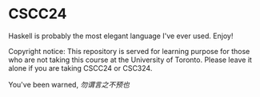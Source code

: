 # CSCC24

Haskell is probably the most elegant language I've ever used. Enjoy!

Copyright notice: This repository is served for learning purpose for those who are not taking this course at the University of Toronto. Please leave it alone if you are taking CSCC24 or CSC324.

You've been warned, _勿谓言之不预也_
